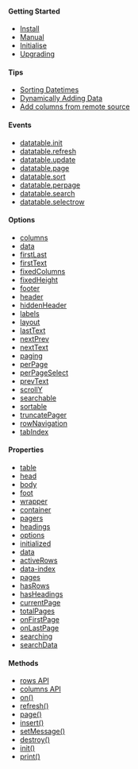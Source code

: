 #### Getting Started
* [Install](https://github.com/fiduswriter/simple-datatables/wiki/Getting-Started#install)
* [Manual](https://github.com/fiduswriter/simple-datatables/wiki/Getting-Started#browser)
* [Initialise](https://github.com/fiduswriter/simple-datatables/wiki/Getting-Started#initialise)
* [Upgrading](https://github.com/fiduswriter/simple-datatables/wiki/Upgrading)

#### Tips
* [Sorting Datetimes](https://github.com/fiduswriter/simple-datatables/wiki/datetime)
* [Dynamically Adding Data](https://github.com/fiduswriter/simple-datatables/wiki/Dynamically-adding-data)
* [Add columns from remote source](https://github.com/fiduswriter/simple-datatables/wiki/Adding-a-column-from-a-remote-source)

#### Events
* [datatable.init](https://github.com/fiduswriter/simple-datatables/wiki/Events#datatableinit)
* [datatable.refresh](https://github.com/fiduswriter/simple-datatables/wiki/Events#datatablerefresh)
* [datatable.update](https://github.com/fiduswriter/simple-datatables/wiki/Events#datatableupdate)
* [datatable.page](https://github.com/fiduswriter/simple-datatables/wiki/Events#datatablepage)
* [datatable.sort](https://github.com/fiduswriter/simple-datatables/wiki/Events#datatablesort)
* [datatable.perpage](https://github.com/fiduswriter/simple-datatables/wiki/Events#datatableperpage)
* [datatable.search](https://github.com/fiduswriter/simple-datatables/wiki/Events#datatablesearch)
* [datatable.selectrow](https://github.com/fiduswriter/simple-datatables/wiki/Events#datatableselectrow)

#### Options
* [columns](https://github.com/fiduswriter/simple-datatables/wiki/columns)
* [data](https://github.com/fiduswriter/simple-datatables/wiki/data)
* [firstLast](https://github.com/fiduswriter/simple-datatables/wiki/firstLast)
* [firstText](https://github.com/fiduswriter/simple-datatables/wiki/firstText)
* [fixedColumns](https://github.com/fiduswriter/simple-datatables/wiki/fixedColumns)
* [fixedHeight](https://github.com/fiduswriter/simple-datatables/wiki/fixedHeight)
* [footer](https://github.com/fiduswriter/simple-datatables/wiki/footer)
* [header](https://github.com/fiduswriter/simple-datatables/wiki/header)
* [hiddenHeader](https://github.com/fiduswriter/simple-datatables/wiki/hiddenHeader)
* [labels](https://github.com/fiduswriter/simple-datatables/wiki/labels)
* [layout](https://github.com/fiduswriter/simple-datatables/wiki/layout)
* [lastText](https://github.com/fiduswriter/simple-datatables/wiki/lastText)
* [nextPrev](https://github.com/fiduswriter/simple-datatables/wiki/nextPrev)
* [nextText](https://github.com/fiduswriter/simple-datatables/wiki/nextText)
* [paging](https://github.com/fiduswriter/simple-datatables/wiki/paging)
* [perPage](https://github.com/fiduswriter/simple-datatables/wiki/perPage)
* [perPageSelect](https://github.com/fiduswriter/simple-datatables/wiki/perPageSelect)
* [prevText](https://github.com/fiduswriter/simple-datatables/wiki/prevText)
* [scrollY](https://github.com/fiduswriter/simple-datatables/wiki/scrollY)
* [searchable](https://github.com/fiduswriter/simple-datatables/wiki/searchable)
* [sortable](https://github.com/fiduswriter/simple-datatables/wiki/sortable)
* [truncatePager](https://github.com/fiduswriter/simple-datatables/wiki/truncatePager)
* [rowNavigation](https://github.com/fiduswriter/simple-datatables/wiki/rowNavigation)
* [tabIndex](https://github.com/fiduswriter/simple-datatables/wiki/tabIndex)


#### Properties
* [table](https://github.com/fiduswriter/simple-datatables/wiki/API#table)
* [head](https://github.com/fiduswriter/simple-datatables/wiki/API#header)
* [body](https://github.com/fiduswriter/simple-datatables/wiki/API#body)
* [foot](https://github.com/fiduswriter/simple-datatables/wiki/API#foot)
* [wrapper](https://github.com/fiduswriter/simple-datatables/wiki/API#wrapper)
* [container](https://github.com/fiduswriter/simple-datatables/wiki/API#container)
* [pagers](https://github.com/fiduswriter/simple-datatables/wiki/API#pagers)
* [headings](https://github.com/fiduswriter/simple-datatables/wiki/API#headings)
* [options](https://github.com/fiduswriter/simple-datatables/wiki/API#options)
* [initialized](https://github.com/fiduswriter/simple-datatables/wiki/API#initialized)
* [data](https://github.com/fiduswriter/simple-datatables/wiki/API#data)
* [activeRows](https://github.com/fiduswriter/simple-datatables/wiki/API#activerows)
* [data-index](https://github.com/fiduswriter/simple-datatables/wiki/API#data-index)
* [pages](https://github.com/fiduswriter/simple-datatables/wiki/API#pages)
* [hasRows](https://github.com/fiduswriter/simple-datatables/wiki/API#hasrows)
* [hasHeadings](https://github.com/fiduswriter/simple-datatables/wiki/API#hasheadings)
* [currentPage](https://github.com/fiduswriter/simple-datatables/wiki/API#currentpage)
* [totalPages](https://github.com/fiduswriter/simple-datatables/wiki/API#totalpages)
* [onFirstPage](https://github.com/fiduswriter/simple-datatables/wiki/API#onfirstpage)
* [onLastPage](https://github.com/fiduswriter/simple-datatables/wiki/API#onlastpage)
* [searching](https://github.com/fiduswriter/simple-datatables/wiki/API#searching)
* [searchData](https://github.com/fiduswriter/simple-datatables/wiki/API#searchdata)

#### Methods
* [rows API](https://github.com/fiduswriter/simple-datatables/wiki/rows-API)
* [columns API](https://github.com/fiduswriter/simple-datatables/wiki/columns-API)
* [on()](https://github.com/fiduswriter/simple-datatables/wiki/on())
* [refresh()](https://github.com/fiduswriter/simple-datatables/wiki/refresh())
* [page()](https://github.com/fiduswriter/simple-datatables/wiki/page())
* [insert()](https://github.com/fiduswriter/simple-datatables/wiki/insert())
* [setMessage()](https://github.com/fiduswriter/simple-datatables/wiki/setmessage())
* [destroy()](https://github.com/fiduswriter/simple-datatables/wiki/destroy())
* [init()](https://github.com/fiduswriter/simple-datatables/wiki/init())
* [print()](https://github.com/fiduswriter/simple-datatables/wiki/print())
